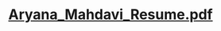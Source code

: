 # [Aryana_Mahdavi_Resume.pdf](https://github.com/user-attachments/files/17894099/Aryana.M_Resume.pdf)

